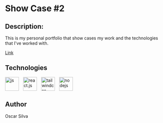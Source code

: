 # Show Case #2

## Description:

This is my personal portfolio that show cases my work and the technologies that I've worked with.

[Link](https://cool-frangipane-156b77.netlify.app)

## Technologies

<div style="display: inline_block; margin-top: 15px;">
    <img alt="js" height="45" width="45" style="margin-right: 10px;"  src="https://cdn.jsdelivr.net/gh/devicons/devicon/icons/javascript/javascript-original.svg" />
    <img alt="react.js" height="45" width="45" style="margin-right: 10px;"  src="https://cdn.jsdelivr.net/gh/devicons/devicon/icons/react/react-original.svg" />
    <img alt="tailwindcss" height="45" width="45" style="margin-right: 10px;" src="https://cdn.jsdelivr.net/gh/devicons/devicon/icons/tailwindcss/tailwindcss-plain.svg" />
    <img alt="nodejs" height="45" width="45" style="margin-right: 10px;"  src="https://cdn.jsdelivr.net/gh/devicons/devicon/icons/nodejs/nodejs-original.svg" />
 </div>

## Author

Oscar Silva
